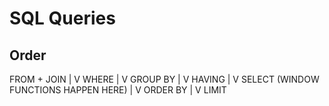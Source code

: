 # SQL Queries

## Order

FROM + JOIN
    |
    V
WHERE
    |
    V
GROUP BY
    |
    V
HAVING
    |
    V
SELECT (WINDOW FUNCTIONS HAPPEN HERE)
    |
    V
ORDER BY
    |
    V
LIMIT